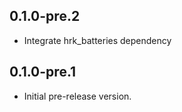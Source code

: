 ## 0.1.0-pre.2

- Integrate hrk_batteries dependency

## 0.1.0-pre.1

- Initial pre-release version.
